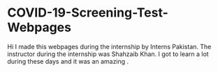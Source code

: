 # COVID-19-Screening-Test-Webpages
Hi I made this webpages during the internship by Interns Pakistan. The instructor during the internship was Shahzaib Khan. I got to learn a lot during these days and it was an amazing .
